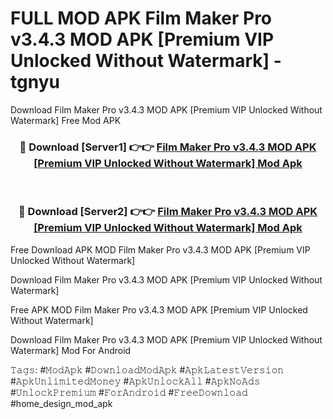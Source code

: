 # FULL MOD APK Film Maker Pro v3.4.3 MOD APK [Premium VIP Unlocked Without Watermark] - tgnyu
Download Film Maker Pro v3.4.3 MOD APK [Premium VIP Unlocked Without Watermark] Free Mod APK

<div align="center">
<h3>🔴 Download [Server1] 👉👉 <a href="https://apk-comot.site?title=Film_Maker_Pro_v3.4.3_MOD_APK_[Premium_VIP_Unlocked_Without_Watermark]">Film Maker Pro v3.4.3 MOD APK [Premium VIP Unlocked Without Watermark] Mod Apk</a></h3><br>

<h3>🔴 Download [Server2] 👉👉 <a href="https://apk-comot.site?title=Film_Maker_Pro_v3.4.3_MOD_APK_[Premium_VIP_Unlocked_Without_Watermark]">Film Maker Pro v3.4.3 MOD APK [Premium VIP Unlocked Without Watermark] Mod Apk</a></h3>
</div>


Free Download APK MOD Film Maker Pro v3.4.3 MOD APK [Premium VIP Unlocked Without Watermark]

Download Film Maker Pro v3.4.3 MOD APK [Premium VIP Unlocked Without Watermark] 

Free APK MOD Film Maker Pro v3.4.3 MOD APK [Premium VIP Unlocked Without Watermark] 

Download Film Maker Pro v3.4.3 MOD APK [Premium VIP Unlocked Without Watermark] Mod For Android

𝚃𝚊𝚐𝚜: #𝙼𝚘𝚍𝙰𝚙𝚔 #𝙳𝚘𝚠𝚗𝚕𝚘𝚊𝚍𝙼𝚘𝚍𝙰𝚙𝚔 #𝙰𝚙𝚔𝙻𝚊𝚝𝚎𝚜𝚝𝚅𝚎𝚛𝚜𝚒𝚘𝚗 #𝙰𝚙𝚔𝚄𝚗𝚕𝚒𝚖𝚒𝚝𝚎𝚍𝙼𝚘𝚗𝚎𝚢 #𝙰𝚙𝚔𝚄𝚗𝚕𝚘𝚌𝚔𝙰𝚕𝚕 #𝙰𝚙𝚔𝙽𝚘𝙰𝚍𝚜 #𝚄𝚗𝚕𝚘𝚌𝚔𝙿𝚛𝚎𝚖𝚒𝚞𝚖 #𝙵𝚘𝚛𝙰𝚗𝚍𝚛𝚘𝚒𝚍 #𝙵𝚛𝚎𝚎𝙳𝚘𝚠𝚗𝚕𝚘𝚊𝚍 #home_design_mod_apk